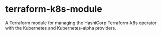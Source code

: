 # terraform-k8s-module

A Terraform module for managing the HashiCorp Terraform-k8s operator with the Kubernetes and Kubernetes-alpha providers. 
